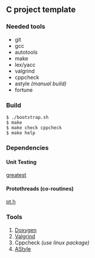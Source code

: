 ## C project template

### Needed tools

- git
- gcc
- autotools
- make
- lex/yacc
- valgrind
- cppcheck
- astyle _(manual build)_
- fortune

### Build

```text
$ ./bootstrap.sh
$ make
$ make check cppcheck
$ make help
```
### Dependencies

#### Unit Testing

[greatest](https://github.com/silentbicycle/greatest)

#### Protothreads (co-routines)

[pt.h](http://dunkels.com/adam/pt/)

### Tools

1. [Doxygen](https://www.doxygen.nl/index.html) <br/>
2. [Valgrind](https://valgrind.org/)            <br/>
3. Cppcheck _(use linux package)_               <br/>
4. [AStyle](http://astyle.sourceforge.net/)

